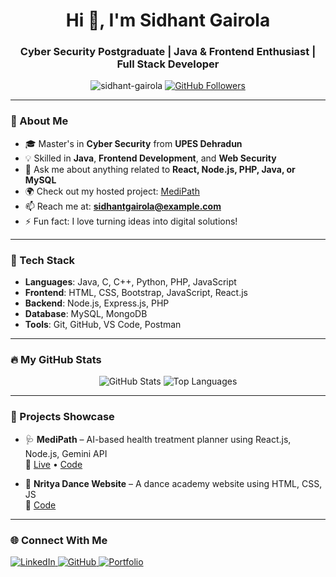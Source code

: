 <h1 align="center">Hi 👋, I'm Sidhant Gairola</h1>
<h3 align="center">Cyber Security Postgraduate | Java & Frontend Enthusiast | Full Stack Developer</h3>

<p align="center">
  <img src="https://komarev.com/ghpvc/?username=sidhant-gairola&label=Profile%20views&color=0e75b6&style=flat" alt="sidhant-gairola" />
  <a href="https://github.com/sidhant-gairola?tab=followers">
    <img src="https://img.shields.io/github/followers/sidhant-gairola?label=Followers&style=social" alt="GitHub Followers" />
  </a>
</p>

---

### 🌟 About Me

- 🎓 Master's in **Cyber Security** from **UPES Dehradun**
- 💡 Skilled in **Java**, **Frontend Development**, and **Web Security**
- 💬 Ask me about anything related to **React, Node.js, PHP, Java, or MySQL**
- 🌍 Check out my hosted project: [MediPath](https://medipath-chi.vercel.app/)
- 📫 Reach me at: **sidhantgairola@example.com**
- ⚡ Fun fact: I love turning ideas into digital solutions!

---

### 💼 Tech Stack

- **Languages**: Java, C, C++, Python, PHP, JavaScript  
- **Frontend**: HTML, CSS, Bootstrap, JavaScript, React.js  
- **Backend**: Node.js, Express.js, PHP  
- **Database**: MySQL, MongoDB  
- **Tools**: Git, GitHub, VS Code, Postman

---

### 🔥 My GitHub Stats

<p align="center">
  <img src="https://github-readme-stats.vercel.app/api?username=sidhant-gairola&show_icons=true&theme=radical" alt="GitHub Stats" />
  <img src="https://github-readme-stats.vercel.app/api/top-langs/?username=sidhant-gairola&layout=compact&theme=radical" alt="Top Languages" />
</p>

---

### 🚀 Projects Showcase

- 🩺 **MediPath** – AI-based health treatment planner using React.js, Node.js, Gemini API  
  🔗 [Live](https://medipath-chi.vercel.app) • [Code](https://github.com/sidhant-gairola/MediPath)

- 💃 **Nritya Dance Website** – A dance academy website using HTML, CSS, JS  
  🔗 [Code](https://github.com/sidhant-gairola/Nritya-Dance-Website)

---

### 🌐 Connect With Me

<p align="left">
  <a href="https://www.linkedin.com/in/sidhant-gairola/" target="_blank">
    <img src="https://img.shields.io/badge/LinkedIn-blue?style=for-the-badge&logo=linkedin" alt="LinkedIn" />
  </a>
  <a href="https://github.com/sidhant-gairola" target="_blank">
    <img src="https://img.shields.io/badge/GitHub-black?style=for-the-badge&logo=github" alt="GitHub" />
  </a>
  <a href="https://medipath-chi.vercel.app" target="_blank">
    <img src="https://img.shields.io/badge/Portfolio-Visit-green?style=for-the-badge&logo=vercel" alt="Portfolio" />
  </a>
</p>
